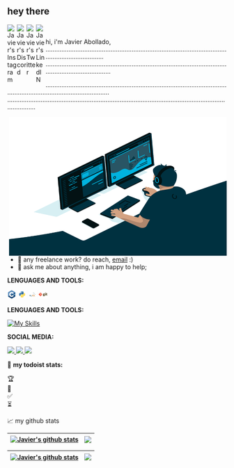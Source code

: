 ## hey there

<a href="https://www.instagram.com">
  <img align="left" alt="Javier's Instagram" width="22px" src="https://raw.githubusercontent.com/hussainweb/hussainweb/main/icons/instagram.png" />
</a>
<a href="https://discord.gg">
  <img align="left" alt="Javier's Discord" width="22px" src="https://raw.githubusercontent.com/peterthehan/peterthehan/master/assets/discord.svg" />
</a>
<a href="https://twitter.com">
  <img align="left" alt="Javier's Twitter" width="22px" src="https://raw.githubusercontent.com/peterthehan/peterthehan/master/assets/twitter.svg" />
</a>
<a href="https://www.linkedin.com">
  <img align="left" alt="Javier's LinkedIN" width="22px" src="https://raw.githubusercontent.com/peterthehan/peterthehan/master/assets/linkedin.svg" />
</a>

<br />

hi, i'm Javier Abollado, ........................................................................................................................................
............................................................................................................................................

.................................................................................................................................................................
............................................................................................................................................


  <img align="right" alt="GIF" src="code.gif?raw=true" width="500" height="320" />
  
- 💼 any freelance work? do reach, [email](mailto:javierabollado@gmail.com) :)
- 💬 ask me about anything, i am happy to help;

**LENGUAGES AND TOOLS:**  

<code><img height="20" src="https://raw.githubusercontent.com/github/explore/80688e429a7d4ef2fca1e82350fe8e3517d3494d/topics/cpp/cpp.png"></code>
<code><img height="20" src="https://raw.githubusercontent.com/github/explore/80688e429a7d4ef2fca1e82350fe8e3517d3494d/topics/python/python.png"></code>
<code><img height="20" src="https://raw.githubusercontent.com/github/explore/80688e429a7d4ef2fca1e82350fe8e3517d3494d/topics/mysql/mysql.png"></code>
<code><img height="20" src="https://raw.githubusercontent.com/github/explore/80688e429a7d4ef2fca1e82350fe8e3517d3494d/topics/git/git.png"></code>

**LENGUAGES AND TOOLS:** 

[![My Skills](https://skills.thijs.gg/icons?i=py,git,cpp,c)](https://github.com/JavierAM01)

**SOCIAL MEDIA:**

<a href="https://github.com/gauravghongde/social-icons/">
<img width="50" src="https://github.com/gauravghongde/social-icons/blob/master/SVG/Color/Instagram.svg"></img>
</a>

<a href="https://github.com/gauravghongde/social-icons/">
<img width="50" src="https://github.com/gauravghongde/social-icons/blob/master/SVG/Color/Twitter.svg"></img>
</a>

<a href="https://github.com/gauravghongde/social-icons/">
<img width="50" src="https://github.com/gauravghongde/social-icons/blob/master/SVG/Color/LinkedIN.svg"></img>
</a>




🚧 **my todoist stats:**
<!-- TODO-IST:START -->
🏆             
🌸             
✅             
⏳  
<!-- TODO-IST:END -->


📈 my github stats

<p align="center"> </p>


| <a href="https://github.com/anuraghazra/github-readme-stats"><img align="center" src="https://github-readme-stats.vercel.app/api?username=JavierAM01&show_icons=true&include_all_commits=true&theme=vue-dark&hide_border=true" alt="Javier's github stats" /></a> | <a href="https://github.com/anuraghazra/github-readme-stats"><img align="center" src="https://github-readme-stats.vercel.app/api/top-langs/?username=JavierAM01&layout=compact&theme=vue-dark&hide_border=true" /></a> |
| ------------- | ------------- |


| <a href="https://github.com/anuraghazra/github-readme-stats"><img align="center" src="https://github-readme-stats.vercel.app/api?username=JavierAM01&show_icons=true&include_all_commits=true&theme=gotham&hide_border=true" alt="Javier's github stats" /></a> | <a href="https://github.com/anuraghazra/github-readme-stats"><img align="center" src="https://github-readme-stats.vercel.app/api/top-langs/?username=JavierAM01&layout=compact&theme=gotham&hide_border=true" /></a> |
| ------------- | ------------- |

